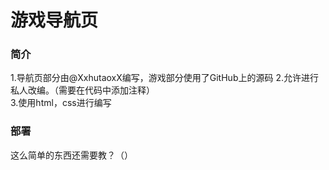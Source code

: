 # 游戏导航页
### 简介
1.导航页部分由@XxhutaoxX编写，游戏部分使用了GitHub上的源码
2.允许进行私人改编。（需要在代码中添加注释<!--- Written by Hutao --->）  
3.使用html，css进行编写
### 部署
这么简单的东西还需要教？（）